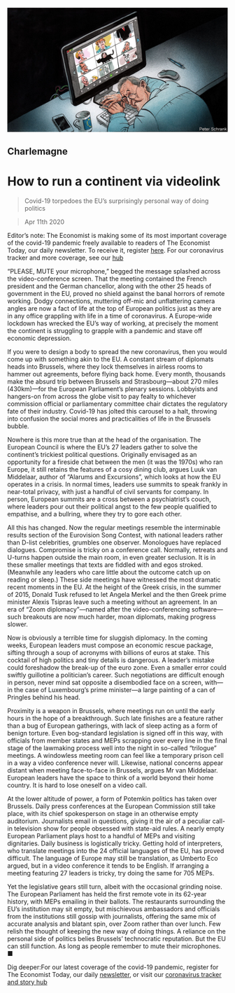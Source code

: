 ![](./images/20200411_EUD000_0.jpg)

## Charlemagne

# How to run a continent via videolink

> Covid-19 torpedoes the EU’s surprisingly personal way of doing politics

> Apr 11th 2020

Editor’s note: The Economist is making some of its most important coverage of the covid-19 pandemic freely available to readers of The Economist Today, our daily newsletter. To receive it, register [here](https://www.economist.com//newslettersignup). For our coronavirus tracker and more coverage, see our [hub](https://www.economist.com//coronavirus)

“PLEASE, MUTE your microphone,” begged the message splashed across the video-conference screen. That the meeting contained the French president and the German chancellor, along with the other 25 heads of government in the EU, proved no shield against the banal horrors of remote working. Dodgy connections, muttering off-mic and unflattering camera angles are now a fact of life at the top of European politics just as they are in any office grappling with life in a time of coronavirus. A Europe-wide lockdown has wrecked the EU’s way of working, at precisely the moment the continent is struggling to grapple with a pandemic and stave off economic depression.

If you were to design a body to spread the new coronavirus, then you would come up with something akin to the EU. A constant stream of diplomats heads into Brussels, where they lock themselves in airless rooms to hammer out agreements, before flying back home. Every month, thousands make the absurd trip between Brussels and Strasbourg—about 270 miles (430km)—for the European Parliament’s plenary sessions. Lobbyists and hangers-on from across the globe visit to pay fealty to whichever commission official or parliamentary committee chair dictates the regulatory fate of their industry. Covid-19 has jolted this carousel to a halt, throwing into confusion the social mores and practicalities of life in the Brussels bubble.

Nowhere is this more true than at the head of the organisation. The European Council is where the EU’s 27 leaders gather to solve the continent’s trickiest political questions. Originally envisaged as an opportunity for a fireside chat between the men (it was the 1970s) who ran Europe, it still retains the features of a cosy dining club, argues Luuk van Middelaar, author of “Alarums and Excursions”, which looks at how the EU operates in a crisis. In normal times, leaders use summits to speak frankly in near-total privacy, with just a handful of civil servants for company. In person, European summits are a cross between a psychiatrist’s couch, where leaders pour out their political angst to the few people qualified to empathise, and a bullring, where they try to gore each other.

All this has changed. Now the regular meetings resemble the interminable results section of the Eurovision Song Contest, with national leaders rather than D-list celebrities, grumbles one observer. Monologues have replaced dialogues. Compromise is tricky on a conference call. Normally, retreats and U-turns happen outside the main room, in even greater seclusion. It is in these smaller meetings that texts are fiddled with and egos stroked. (Meanwhile any leaders who care little about the outcome catch up on reading or sleep.) These side meetings have witnessed the most dramatic recent moments in the EU. At the height of the Greek crisis, in the summer of 2015, Donald Tusk refused to let Angela Merkel and the then Greek prime minister Alexis Tsipras leave such a meeting without an agreement. In an era of “Zoom diplomacy”—named after the video-conferencing software—such breakouts are now much harder, moan diplomats, making progress slower.

Now is obviously a terrible time for sluggish diplomacy. In the coming weeks, European leaders must compose an economic rescue package, sifting through a soup of acronyms with billions of euros at stake. This cocktail of high politics and tiny details is dangerous. A leader’s mistake could foreshadow the break-up of the euro zone. Even a smaller error could swiftly guillotine a politician’s career. Such negotiations are difficult enough in person, never mind sat opposite a disembodied face on a screen, with—in the case of Luxembourg’s prime minister—a large painting of a can of Pringles behind his head.

Proximity is a weapon in Brussels, where meetings run on until the early hours in the hope of a breakthrough. Such late finishes are a feature rather than a bug of European gatherings, with lack of sleep acting as a form of benign torture. Even bog-standard legislation is signed off in this way, with officials from member states and MEPs scrapping over every line in the final stage of the lawmaking process well into the night in so-called “trilogue” meetings. A windowless meeting room can feel like a temporary prison cell in a way a video conference never will. Likewise, national concerns appear distant when meeting face-to-face in Brussels, argues Mr van Middelaar. European leaders have the space to think of a world beyond their home country. It is hard to lose oneself on a video call.

At the lower altitude of power, a form of Potemkin politics has taken over Brussels. Daily press conferences at the European Commission still take place, with its chief spokesperson on stage in an otherwise empty auditorium. Journalists email in questions, giving it the air of a peculiar call-in television show for people obsessed with state-aid rules. A nearly empty European Parliament plays host to a handful of MEPs and visiting dignitaries. Daily business is logistically tricky. Getting hold of interpreters, who translate meetings into the 24 official languages of the EU, has proved difficult. The language of Europe may still be translation, as Umberto Eco argued, but in a video conference it tends to be English. If arranging a meeting featuring 27 leaders is tricky, try doing the same for 705 MEPs.

Yet the legislative gears still turn, albeit with the occasional grinding noise. The European Parliament has held the first remote vote in its 62-year history, with MEPs emailing in their ballots. The restaurants surrounding the EU’s institution may sit empty, but mischievous ambassadors and officials from the institutions still gossip with journalists, offering the same mix of accurate analysis and blatant spin, over Zoom rather than over lunch. Few relish the thought of keeping the new way of doing things. A reliance on the personal side of politics belies Brussels’ technocratic reputation. But the EU can still function. As long as people remember to mute their microphones. ■

Dig deeper:For our latest coverage of the covid-19 pandemic, register for The Economist Today, our daily [newsletter](https://www.economist.com//newslettersignup), or visit our [coronavirus tracker and story hub](https://www.economist.com//coronavirus)